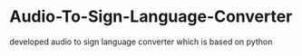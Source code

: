 # Audio-To-Sign-Language-Converter
developed audio to sign language converter which is based on python
